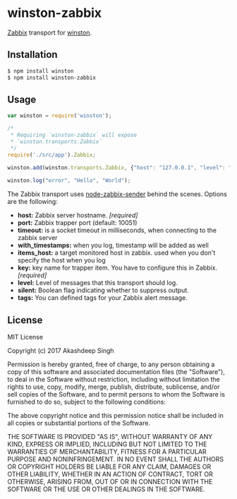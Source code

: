 # winston-zabbix

[Zabbix][1] transport for [winston][0].

## Installation

``` sh
$ npm install winston
$ npm install winston-zabbix
```

## Usage
``` js
var winston = require('winston');

/*
 * Requiring `winston-zabbix` will expose
 * `winston.transports.Zabbix`
 */ 
require('./src/app').Zabbix;
 
winston.add(winston.transports.Zabbix, {"host": "127.0.0.1", "level": "debug", key: "test"});

winston.log("error", "Hello", "World");
```

The Zabbix transport uses [node-zabbix-sender](https://github.com/shamil/node-zabbix-sender) behind the scenes.  Options are the following:

* __host:__ Zabbix server hostname. *[required]*
* __port:__ Zabbix trapper port (default: 10051)
* __timeout:__ is a socket timeout in milliseconds, when connecting to the zabbix server
* __with_timestamps:__ when you log, timestamp will be added as well
* __items_host:__ a target monitored host in zabbix. used when you don't specify the host when you log
* __key:__ key name for trapper item. You have to configure this in Zabbix. *[required]*
* __level:__ Level of messages that this transport should log.
* __silent:__ Boolean flag indicating whether to suppress output.
* __tags:__ You can defined tags for your Zabbix alert message.

## License
MIT License

Copyright (c) 2017 Akashdeep Singh

Permission is hereby granted, free of charge, to any person obtaining a copy
of this software and associated documentation files (the "Software"), to deal
in the Software without restriction, including without limitation the rights
to use, copy, modify, merge, publish, distribute, sublicense, and/or sell
copies of the Software, and to permit persons to whom the Software is
furnished to do so, subject to the following conditions:

The above copyright notice and this permission notice shall be included in all
copies or substantial portions of the Software.

THE SOFTWARE IS PROVIDED "AS IS", WITHOUT WARRANTY OF ANY KIND, EXPRESS OR
IMPLIED, INCLUDING BUT NOT LIMITED TO THE WARRANTIES OF MERCHANTABILITY,
FITNESS FOR A PARTICULAR PURPOSE AND NONINFRINGEMENT. IN NO EVENT SHALL THE
AUTHORS OR COPYRIGHT HOLDERS BE LIABLE FOR ANY CLAIM, DAMAGES OR OTHER
LIABILITY, WHETHER IN AN ACTION OF CONTRACT, TORT OR OTHERWISE, ARISING FROM,
OUT OF OR IN CONNECTION WITH THE SOFTWARE OR THE USE OR OTHER DEALINGS IN THE
SOFTWARE.

[0]: https://github.com/flatiron/winston
[1]: http://www.zabbix.com/
